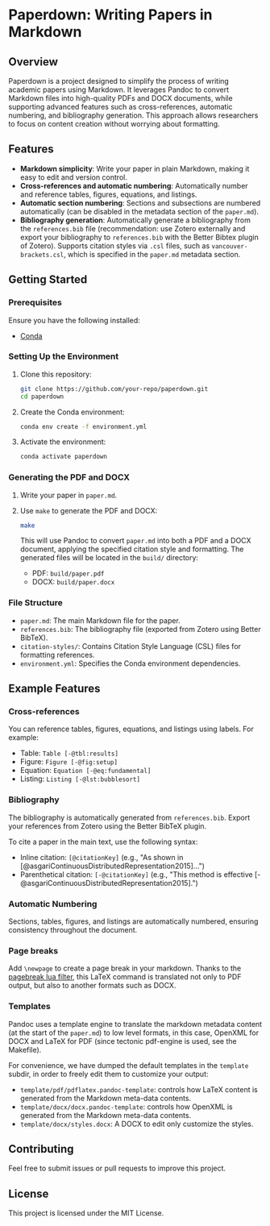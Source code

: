 # Paperdown: Writing Papers in Markdown

## Overview

Paperdown is a project designed to simplify the process of writing academic papers using Markdown. It leverages Pandoc to convert Markdown files into high-quality PDFs and DOCX documents, while supporting advanced features such as cross-references, automatic numbering, and bibliography generation. This approach allows researchers to focus on content creation without worrying about formatting.

## Features

- **Markdown simplicity**: Write your paper in plain Markdown, making it easy to edit and version control.
- **Cross-references and automatic numbering**: Automatically number and reference tables, figures, equations, and listings.
- **Automatic section numbering**: Sections and subsections are numbered automatically (can be disabled in the metadata section of the `paper.md`).
- **Bibliography generation**: Automatically generate a bibliography from the `references.bib` file (recommendation: use Zotero externally and export your bibliography to `references.bib` with the Better Bibtex plugin of Zotero). Supports citation styles via `.csl` files, such as `vancouver-brackets.csl`, which is specified in the `paper.md` metadata section.

## Getting Started

### Prerequisites

Ensure you have the following installed:
- [Conda](https://docs.conda.io/en/latest/)

### Setting Up the Environment

1. Clone this repository:
   ```bash
   git clone https://github.com/your-repo/paperdown.git
   cd paperdown
   ```

2. Create the Conda environment:
   ```bash
   conda env create -f environment.yml
   ```

3. Activate the environment:
   ```bash
   conda activate paperdown
   ```

### Generating the PDF and DOCX

1. Write your paper in `paper.md`.

2. Use `make` to generate the PDF and DOCX:
   ```bash
   make
   ```

   This will use Pandoc to convert `paper.md` into both a PDF and a DOCX document, applying the specified citation style and formatting. The generated files will be located in the `build/` directory:
   - PDF: `build/paper.pdf`
   - DOCX: `build/paper.docx`

### File Structure

- `paper.md`: The main Markdown file for the paper.
- `references.bib`: The bibliography file (exported from Zotero using Better BibTeX).
- `citation-styles/`: Contains Citation Style Language (CSL) files for formatting references.
- `environment.yml`: Specifies the Conda environment dependencies.

## Example Features

### Cross-references
You can reference tables, figures, equations, and listings using labels. For example:
- Table: `Table [-@tbl:results]`
- Figure: `Figure [-@fig:setup]`
- Equation: `Equation [-@eq:fundamental]`
- Listing: `Listing [-@lst:bubblesort]`

### Bibliography
The bibliography is automatically generated from `references.bib`. Export your references from Zotero using the Better BibTeX plugin.

To cite a paper in the main text, use the following syntax:
- Inline citation: `[@citationKey]` (e.g., "As shown in [@asgariContinuousDistributedRepresentation2015]...")
- Parenthetical citation: `[-@citationKey]` (e.g., "This method is effective [-@asgariContinuousDistributedRepresentation2015].")

### Automatic Numbering
Sections, tables, figures, and listings are automatically numbered, ensuring consistency throughout the document.

### Page breaks
Add `\newpage` to create a page break in your markdown. Thanks to the [pagebreak lua filter](https://github.com/pandoc-ext/pagebreak), this LaTeX command is translated not only to PDF output, but also to another formats such as DOCX.

### Templates
Pandoc uses a template engine to translate the markdown metadata content (at the start of the `paper.md`) to low level formats, in this case, OpenXML for DOCX and LaTeX for PDF (since tectonic pdf-engine is used, see the Makefile).

For convenience, we have dumped the default templates in the `template` subdir, in order to freely edit them to customize your output:

- `template/pdf/pdflatex.pandoc-template`: controls how LaTeX content is generated from the Markdown meta-data contents.
- `template/docx/docx.pandoc-template`: controls how OpenXML is generated from the Markdown meta-data contents.
- `template/docx/styles.docx`: A DOCX to edit only customize the styles.

## Contributing

Feel free to submit issues or pull requests to improve this project.

## License

This project is licensed under the MIT License.
